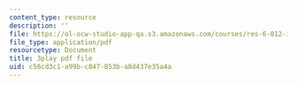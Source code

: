 ```yaml
---
content_type: resource
description: ''
file: https://ol-ocw-studio-app-qa.s3.amazonaws.com/courses/res-6-012-introduction-to-probability-spring-2018/c56cd3c1a99bc847853ba8d437e35a4a_Xwd4ABlO0Dc.pdf
file_type: application/pdf
resourcetype: Document
title: 3play pdf file
uid: c56cd3c1-a99b-c847-853b-a8d437e35a4a
---
```

